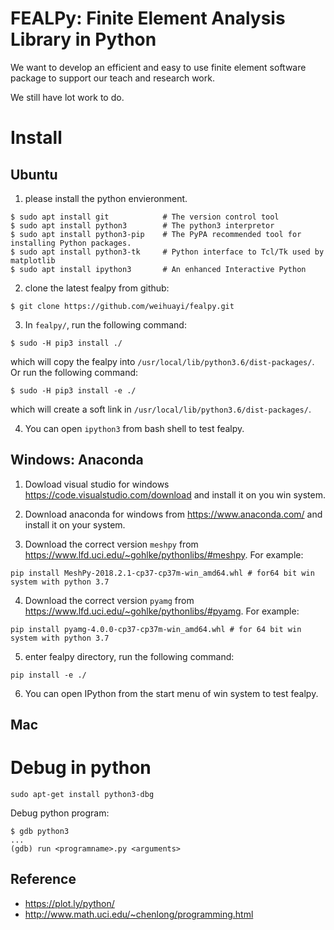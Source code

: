 # FEALPy: Finite Element Analysis Library in Python

We want to develop an efficient and easy to use finite element software
package to support our teach and research work. 

We still have lot work to do. 

# Install

## Ubuntu

1. please install the python envieronment. 
```
$ sudo apt install git            # The version control tool
$ sudo apt install python3        # The python3 interpretor 
$ sudo apt install python3-pip    # The PyPA recommended tool for installing Python packages.
$ sudo apt install python3-tk     # Python interface to Tcl/Tk used by matplotlib 
$ sudo apt install ipython3       # An enhanced Interactive Python  
```
2. clone the latest fealpy from github:
```
$ git clone https://github.com/weihuayi/fealpy.git
```
3. In `fealpy/`, run the following command: 
```
$ sudo -H pip3 install ./
```
which will copy the fealpy into `/usr/local/lib/python3.6/dist-packages/`.  Or run the following command:
```
$ sudo -H pip3 install -e ./
```
which will create a soft link in `/usr/local/lib/python3.6/dist-packages/`.

4. You can open `ipython3` from bash shell to test fealpy.


## Windows: Anaconda

1. Dowload visual studio for windows https://code.visualstudio.com/download and 
   install it on you win system. 

2. Download anaconda for windows from https://www.anaconda.com/ and install it
   on your system.

3. Download the correct version `meshpy` from https://www.lfd.uci.edu/~gohlke/pythonlibs/#meshpy. For example:

```
pip install MeshPy‑2018.2.1‑cp37‑cp37m‑win_amd64.whl # for64 bit win system with python 3.7
```

4. Download the correct version `pyamg` from https://www.lfd.uci.edu/~gohlke/pythonlibs/#pyamg. For example:

```
pip install pyamg‑4.0.0‑cp37‑cp37m‑win_amd64.whl # for 64 bit win system with python 3.7
```

5. enter fealpy directory, run the following command:

```
pip install -e ./
```

6. You can open IPython from the start menu of win system to test fealpy.

## Mac


# Debug in python 

```
sudo apt-get install python3-dbg
```

Debug python program:

```
$ gdb python3
...
(gdb) run <programname>.py <arguments>
```

## Reference

* https://plot.ly/python/
* http://www.math.uci.edu/~chenlong/programming.html
